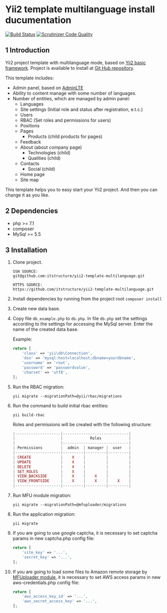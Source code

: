 Yii2 template multilanguage install ducumentation
==============

[![Build Status](https://scrutinizer-ci.com/g/itstructure/yii2-template-multilanguage/badges/build.png?b=master)](https://scrutinizer-ci.com/g/itstructure/yii2-template-multilanguage/build-status/master)
[![Scrutinizer Code Quality](https://scrutinizer-ci.com/g/itstructure/yii2-template-multilanguage/badges/quality-score.png?b=master)](https://scrutinizer-ci.com/g/itstructure/yii2-template-multilanguage/?branch=master)

1 Introduction
----------------------------

Yii2 project template with multilanguage mode, based on [Yii2 basic framework](https://github.com/yiisoft/yii2-app-basic).
Project is available to install at [Git Hub repository](https://github.com/itstructure/yii2-template-multilanguage).

This template includes:
- Admin panel, based on [AdminLTE](https://github.com/almasaeed2010/AdminLTE)
- Ability to content manage with some number of languages.
- Number of entities, which are managed by admin panel:
    - Languages
    - Site settings (Initial role and status after registration, e.t.c.)
    - Users
    - RBAC (Set roles and permissions for users)
    - Positions
    - Pages
        - Products (child products for pages)
    - Feedback
    - About (about company page)
        - Technologies (child)
        - Qualities (child)
    - Contacts
        - Social (child)
    - Home page
    - Site map
    
This template helps you to easy start your Yii2 project. And then you can change it as you like.

2 Dependencies
----------------------------

- php >= 7.1
- composer
- MySql >= 5.5

3 Installation
----------------------------

1. Clone project.
    ```
    SSH SOURCE:
    git@github.com:itstructure/yii2-template-multilanguage.git
    ```
    ```
    HTTPS SOURCE:
    https://github.com/itstructure/yii2-template-multilanguage.git
    ```
2. Install dependencies by running from the project root ```composer install``` 
 
3. Create new data base.

4. Copy file ```db_example.php``` to ```db.php```. In file ```db.php``` set the settings according to the settings for accessing the MySql server. Enter the name of the created data base.

    Example:
    ```php
    return [
        'class' => 'yii\db\Connection',
        'dsn' => 'mysql:host=localhost;dbname=yourdbname',
        'username' => 'root',
        'password' => 'passwordvalue',
        'charset' => 'utf8',
    ];
    ```

5. Run the RBAC migration: 
    ```
    yii migrate --migrationPath=@yii/rbac/migrations
    ```
6. Run the command to build initial rbac entities: 
    ```
    yii build-rbac
    ```
    
    Roles and permissions will be created with the following structure:
    ```php
    |--------------------|-----------------------------|
    |                    |            Roles            |
    |                    |-----------------------------|
    | Permissions        |  admin  | manager |  user   |
    |--------------------|---------|---------|---------|
    | CREATE             |    X    |         |         |
    | UPDATE             |    X    |         |         |
    | DELETE             |    X    |         |         |
    | SET_ROLES          |    X    |         |         |
    | VIEW_BACKSIDE      |    X    |    X    |         |
    | VIEW_FRONTSIDE     |    X    |    X    |    X    |
    |--------------------|---------|---------|---------|
    ```
    
7. Run MFU module migration:
    ```
    yii migrate --migrationPath=@mfuploader/migrations
    ```
8. Run the application migration:
    ```
    yii migrate
    ```
    
9. If you are going to use google captcha, it is necessary to set captcha params in new captcha.php config file:
    ```php
    return [
        'site_key' => '...',
        'secret_key' => '...',
    ];
    ```
    
10. If you are going to load some files to Amazon remote storage by [MFUploader module](https://github.com/itstructure/yii2-multi-format-uploader), it is necessary to set AWS access params in new aws-credentials.php config file:
    ```php
    return [
        'aws_access_key_id' => '...',
        'aws_secret_access_key' => '...',
    ];
    ```